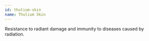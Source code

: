 ```yaml
---
id: thulium-skin
name: Thulium Skin
---
```

Resistance to radiant damage and immunity to diseases caused by radiation.
